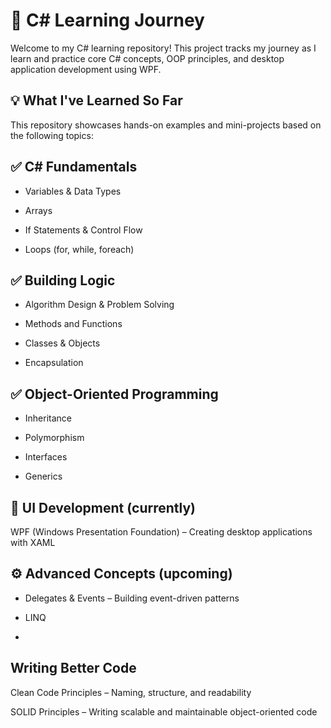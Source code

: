 # 🧠 C# Learning Journey
Welcome to my C# learning repository! This project tracks my journey as I learn and practice core C# concepts, OOP principles, and desktop application development using WPF.

## 💡 What I've Learned So Far
This repository showcases hands-on examples and mini-projects based on the following topics:

## ✅ C# Fundamentals

- Variables & Data Types

- Arrays

- If Statements & Control Flow

- Loops (for, while, foreach)

## ✅ Building Logic

- Algorithm Design & Problem Solving

- Methods and Functions

- Classes & Objects

- Encapsulation

## ✅ Object-Oriented Programming

- Inheritance

- Polymorphism

- Interfaces

- Generics

## 🎨 UI Development (currently)

WPF (Windows Presentation Foundation) – Creating desktop applications with XAML


## ⚙ Advanced Concepts (upcoming)

- Delegates & Events – Building event-driven patterns

- LINQ 
- 

##  Writing Better Code

Clean Code Principles – Naming, structure, and readability

SOLID Principles – Writing scalable and maintainable object-oriented code

